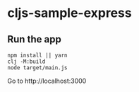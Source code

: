 # cljs-sample-express

## Run the app

    npm install || yarn
    clj -M:build
    node target/main.js

Go to http://localhost:3000
